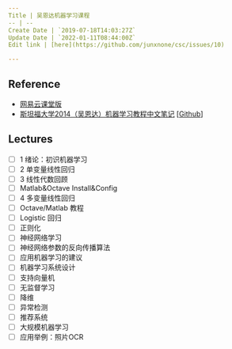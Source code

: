 ```yaml
---
Title | 吴恩达机器学习课程
-- | --
Create Date | `2019-07-18T14:03:27Z`
Update Date | `2022-01-11T08:44:00Z`
Edit link | [here](https://github.com/junxnone/csc/issues/10)

---
```

## Reference
- [网易云课堂版](https://study.163.com/course/courseMain.htm?courseId=1004570029)
- [斯坦福大学2014（吴恩达）机器学习教程中文笔记](http://www.ai-start.com/ml2014/) [[Github](https://github.com/fengdu78/Coursera-ML-AndrewNg-Notes)]

## Lectures

- [ ] 1 绪论：初识机器学习
- [ ] 2 单变量线性回归
- [ ] 3 线性代数回顾
- [ ] Matlab&Octave Install&Config
- [ ] 4 多变量线性回归
- [ ] Octave/Matlab 教程
- [ ] Logistic 回归
- [ ] 正则化
- [ ] 神经网络学习
- [ ] 神经网络参数的反向传播算法
- [ ] 应用机器学习的建议
- [ ] 机器学习系统设计
- [ ] 支持向量机
- [ ] 无监督学习
- [ ] 降维
- [ ] 异常检测
- [ ] 推荐系统
- [ ] 大规模机器学习
- [ ] 应用举例：照片OCR
